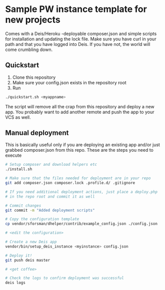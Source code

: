 Sample PW instance template for new projects
============================================

Comes with a Deis/Heroku -deployable composer.json and simple scripts for installation and 
updating the lock file. Make sure you have curl in your path and that you have logged into Deis.
If you have not, the world will come crumbling down.

Quickstart
----------

1. Clone this repository
2. Make sure your config.json exists in the repository root
3. Run

```bash
./quickstart.sh <myappname>
```

The script will remove all the crap from this repository and deploy a new app. You probably want to
add another remote and push the app to your VCS as well.

Manual deployment
-----------------

This is basically useful only if you are deploying an existing app and/or just 
grabbed composer.json from this repo. These are the steps you need to execute

```bash
# Setup composer and download helpers etc
./install.sh

# Make sure that the files needed for deployment are in your repo
git add composer.json composer.lock .profile.d/ .gitignore

# If you need additional deployment actions, just place a deploy.php 
# in the repo root and commit it as well

# Commit changes
git commit -m "Added deployment scripts"

# Copy the configuration template
cp vendor/sforsman/dhelper/contrib/example_config.json ./config.json

# <edit the configuration>

# Create a new Deis app
vendor/bin/setup_deis_instance <myinstance> config.json

# Deploy it!
git push deis master

# <get coffee>

# Check the logs to confirm deployment was successful
deis logs
```
